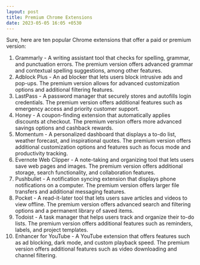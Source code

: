 ```yaml
---
layout: post
title: Premium Chrome Extensions
date: 2023-05-05 16:05 +0530
---
```


Sure, here are ten popular Chrome extensions that offer a paid or premium version:

1. Grammarly - A writing assistant tool that checks for spelling, grammar, and punctuation errors. The premium version offers advanced grammar and contextual spelling suggestions, among other features.
2. Adblock Plus - An ad blocker that lets users block intrusive ads and pop-ups. The premium version allows for advanced customization options and additional filtering features.
3. LastPass - A password manager that securely stores and autofills login credentials. The premium version offers additional features such as emergency access and priority customer support.
4. Honey - A coupon-finding extension that automatically applies discounts at checkout. The premium version offers more advanced savings options and cashback rewards.
5. Momentum - A personalized dashboard that displays a to-do list, weather forecast, and inspirational quotes. The premium version offers additional customization options and features such as focus mode and productivity tracking.
6. Evernote Web Clipper - A note-taking and organizing tool that lets users save web pages and images. The premium version offers additional storage, search functionality, and collaboration features.
7. Pushbullet - A notification syncing extension that displays phone notifications on a computer. The premium version offers larger file transfers and additional messaging features.
8. Pocket - A read-it-later tool that lets users save articles and videos to view offline. The premium version offers advanced search and filtering options and a permanent library of saved items.
9. Todoist - A task manager that helps users track and organize their to-do lists. The premium version offers additional features such as reminders, labels, and project templates.
10. Enhancer for YouTube - A YouTube extension that offers features such as ad blocking, dark mode, and custom playback speed. The premium version offers additional features such as video downloading and channel filtering.